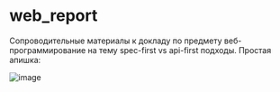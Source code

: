 # web_report
Сопроводительные материалы к докладу по предмету веб-программирование на тему spec-first vs api-first подходы. Простая апишка:

![image](https://github.com/AnnaNik334743/web_report/assets/90194307/1e7acc3b-48a8-4349-922f-b56825a61f96)
